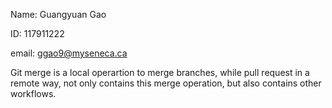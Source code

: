 Name: Guangyuan Gao

ID: 117911222

email: ggao9@myseneca.ca

Git merge is a local operartion to merge branches, while pull request in a remote way, not only contains this merge operation, but also contains other workflows.
